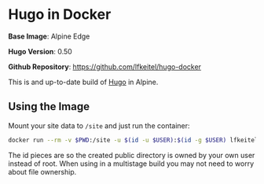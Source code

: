 # Hugo in Docker

**Base Image**: Alpine Edge

**Hugo Version**: 0.50

**Github Repository**: https://github.com/lfkeitel/hugo-docker

This is and up-to-date build of [Hugo](https://gohugo.io/) in Alpine.

## Using the Image

Mount your site data to `/site` and just run the container:

```sh
docker run --rm -v $PWD:/site -u $(id -u $USER):$(id -g $USER) lfkeitel/hugo
```

The id pieces are so the created public directory is owned by your own user instead
of root. When using in a multistage build you may not need to worry about file
ownership.
